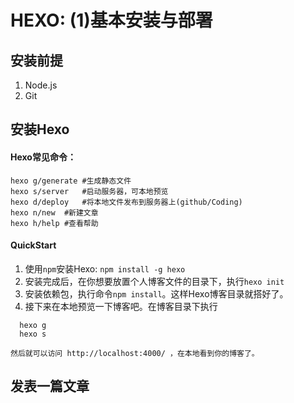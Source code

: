 # HEXO: (1)基本安装与部署

## 安装前提
1. Node.js
2. Git

## 安装Hexo
#### Hexo常见命令：
	hexo g/generate	#生成静态文件  
	hexo s/server	#启动服务器，可本地预览
	hexo d/deploy	#将本地文件发布到服务器上(github/Coding)
	hexo n/new	#新建文章
	hexo h/help	#查看帮助

#### QuickStart
1. 使用`npm`安装Hexo: `npm install -g hexo`
2. 安装完成后，在你想要放置个人博客文件的目录下，执行`hexo init`
3. 安装依赖包，执行命令`npm install`。这样Hexo博客目录就搭好了。
4. 接下来在本地预览一下博客吧。在博客目录下执行
```
  hexo g
  hexo s
```
	然后就可以访问 http://localhost:4000/ ，在本地看到你的博客了。

## 发表一篇文章
